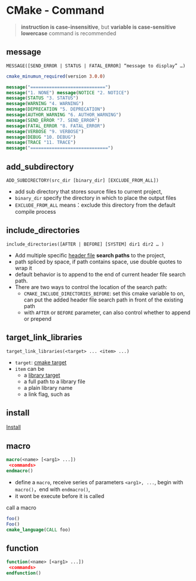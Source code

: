 # CMake - Command

> **instruction is case-insensitive**, but **variable is case-sensitive**
> **lowercase** command is recommended

## message

`MESSAGE([SEND_ERROR | STATUS | FATAL_ERROR] “message to display” …)`

```cmake
cmake_minumun_required(version 3.0.0)

message("============================")
message("1. NONE") message(NOTICE "2. NOTICE")
message(STATUS "3. STATUS")
message(WARNING "4. WARNING")
message(DEPRECATION "5. DEPRECATION")
message(AUTHOR_WARNING "6. AUTHOR_WARNING")
message(SEND_ERROR "7. SEND_ERROR")
message(FATAL_ERROR "8. FATAL_ERROR")
message(VERBOSE "9. VERBOSE")
message(DEBUG "10. DEBUG")
message(TRACE "11. TRACE")
message("=============================")
```

## add_subdirectory

`ADD_SUBDIRECTORY(src_dir [binary_dir] [EXCLUDE_FROM_ALL])`

- add sub directory that stores source files to current project, 
- `binary_dir` specify the directory in which to place the output files
- `EXCLUDE_FROM_ALL` means：exclude this directory from the default compile process

## include_directories

`include_directories([AFTER | BEFORE] [SYSTEM] dir1 dir2 … )`

- Add multiple specific [header file](c++-header-file.md) **search paths** to the project, 
- path spliced by space, if path contains space, use double quotes to wrap it
- default behavior is to append to the end of current header file search path. 
- There are two ways to control the location of the search path:
  - `CMAKE_INCLUDE_DIRECTORIES_BEFORE`: set this cmake variable to on, can put the added header file search path in front of the existing path
  - with `AFTER` or `BEFORE` parameter, can also control whether to append or prepend

## target_link_libraries

`target_link_libraries(<target> ... <item> ...)`

- `target`: [cmake target](cmake-glossary.md#target)
- `item` can be
  - a [library target](cmake-glossary.md#target)
  - a full path to a library file
  - a plain library name
  - a link flag, such as

## install

[Install](cmake-command-install.md)

## macro

```cmake
macro(<name> [<arg1> ...])
 <commands>
endmacro()
```

- define a `macro`, receive series of parameters `<arg1>, ...`, begin with `macro()`，end with `endmacro()`, 
- it wont be execute before it is called

call a macro

```cmake
foo()
Foo()
cmake_language(CALL foo)
```

## function

```cmake
function(<name> [<arg1> ...])
 <commands>
endfunction()
```

